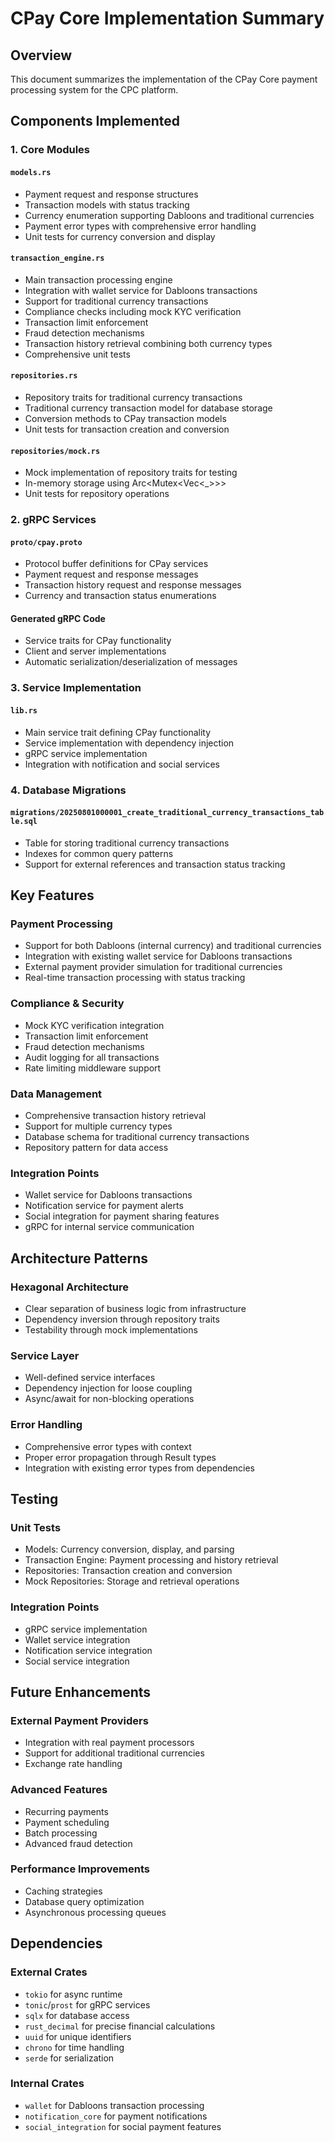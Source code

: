 # CPay Core Implementation Summary

## Overview

This document summarizes the implementation of the CPay Core payment processing system for the CPC platform.

## Components Implemented

### 1. Core Modules

#### `models.rs`
- Payment request and response structures
- Transaction models with status tracking
- Currency enumeration supporting Dabloons and traditional currencies
- Payment error types with comprehensive error handling
- Unit tests for currency conversion and display

#### `transaction_engine.rs`
- Main transaction processing engine
- Integration with wallet service for Dabloons transactions
- Support for traditional currency transactions
- Compliance checks including mock KYC verification
- Transaction limit enforcement
- Fraud detection mechanisms
- Transaction history retrieval combining both currency types
- Comprehensive unit tests

#### `repositories.rs`
- Repository traits for traditional currency transactions
- Traditional currency transaction model for database storage
- Conversion methods to CPay transaction models
- Unit tests for transaction creation and conversion

#### `repositories/mock.rs`
- Mock implementation of repository traits for testing
- In-memory storage using Arc<Mutex<Vec<_>>>
- Unit tests for repository operations

### 2. gRPC Services

#### `proto/cpay.proto`
- Protocol buffer definitions for CPay services
- Payment request and response messages
- Transaction history request and response messages
- Currency and transaction status enumerations

#### Generated gRPC Code
- Service traits for CPay functionality
- Client and server implementations
- Automatic serialization/deserialization of messages

### 3. Service Implementation

#### `lib.rs`
- Main service trait defining CPay functionality
- Service implementation with dependency injection
- gRPC service implementation
- Integration with notification and social services

### 4. Database Migrations

#### `migrations/20250801000001_create_traditional_currency_transactions_table.sql`
- Table for storing traditional currency transactions
- Indexes for common query patterns
- Support for external references and transaction status tracking

## Key Features

### Payment Processing
- Support for both Dabloons (internal currency) and traditional currencies
- Integration with existing wallet service for Dabloons transactions
- External payment provider simulation for traditional currencies
- Real-time transaction processing with status tracking

### Compliance & Security
- Mock KYC verification integration
- Transaction limit enforcement
- Fraud detection mechanisms
- Audit logging for all transactions
- Rate limiting middleware support

### Data Management
- Comprehensive transaction history retrieval
- Support for multiple currency types
- Database schema for traditional currency transactions
- Repository pattern for data access

### Integration Points
- Wallet service for Dabloons transactions
- Notification service for payment alerts
- Social integration for payment sharing features
- gRPC for internal service communication

## Architecture Patterns

### Hexagonal Architecture
- Clear separation of business logic from infrastructure
- Dependency inversion through repository traits
- Testability through mock implementations

### Service Layer
- Well-defined service interfaces
- Dependency injection for loose coupling
- Async/await for non-blocking operations

### Error Handling
- Comprehensive error types with context
- Proper error propagation through Result types
- Integration with existing error types from dependencies

## Testing

### Unit Tests
- Models: Currency conversion, display, and parsing
- Transaction Engine: Payment processing and history retrieval
- Repositories: Transaction creation and conversion
- Mock Repositories: Storage and retrieval operations

### Integration Points
- gRPC service implementation
- Wallet service integration
- Notification service integration
- Social service integration

## Future Enhancements

### External Payment Providers
- Integration with real payment processors
- Support for additional traditional currencies
- Exchange rate handling

### Advanced Features
- Recurring payments
- Payment scheduling
- Batch processing
- Advanced fraud detection

### Performance Improvements
- Caching strategies
- Database query optimization
- Asynchronous processing queues

## Dependencies

### External Crates
- `tokio` for async runtime
- `tonic`/`prost` for gRPC services
- `sqlx` for database access
- `rust_decimal` for precise financial calculations
- `uuid` for unique identifiers
- `chrono` for time handling
- `serde` for serialization

### Internal Crates
- `wallet` for Dabloons transaction processing
- `notification_core` for payment notifications
- `social_integration` for social payment features